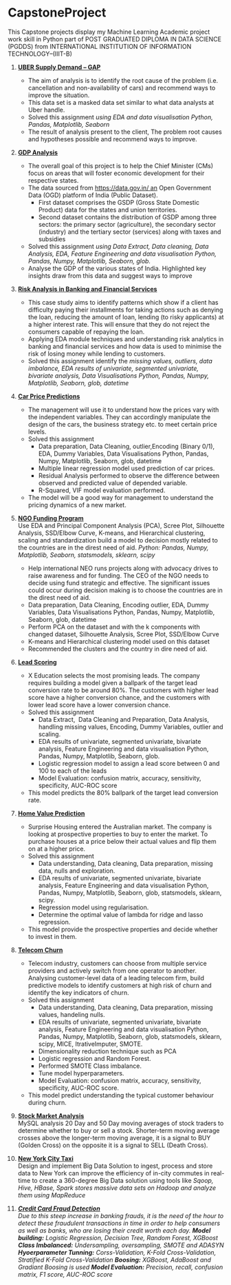 # CapstoneProject
 
This Capstone projects display my Machine Learning Academic project work skill in Python part of POST GRADUATED DIPLOMA IN DATA SCIENCE (PGDDS) from
INTERNATIONAL INSTITUTION OF INFORMATION TECHNOLOGY–(IIIT-B)
<ol>
<li>
 <p>

**[UBER Supply Demand – GAP](https://github.com/raparama/CapstoneProject/tree/master/01.%20UBER%20SUPPLY%20DEMAND%20GAP)**
 - The aim of analysis is to identify the root cause of the problem (i.e. cancellation and non-availability of cars) and recommend ways to improve the situation.
 - This data set is a masked data set similar to what data analysts at Uber handle. 
 - Solved this assignment <em> using EDA and data visualisation Python, Pandas, Matplotlib, Seaborn </em>
 - The result of analysis present to the client, The problem root causes and hypotheses possible and recommend ways to improve.   </em> 

</p>
</li>
<li>
<p>
 
**[GDP Analysis](https://github.com/raparama/CapstoneProject/tree/master/02.%20GDP%20ANALYSIS)**
 - The overall goal of this project is to help the Chief Minister (CMs) focus on areas that will foster economic development for their respective states.
 - The data sourced from https://data.gov.in/ an Open Government Data (OGD) platform of India (Public Dataset).
   - First dataset comprises the GSDP (Gross State Domestic Product) data for the states and union territories.
   - Second dataset contains the distribution of GSDP among three sectors: the primary sector (agriculture), the secondary sector (industry) and the tertiary sector (services) along with taxes and subsidies
 - Solved this assignment <em> using Data Extract, Data cleaning, Data Analysis, EDA, Feature Engineering and data visualisation Python, Pandas, Numpy, Matplotlib, Seaborn, glob. </em>
 - Analyse the GDP of the various states of India. Highlighted key insights draw from this data and suggest ways to improve

</p>
</li>
<li>
<p>
 
**[Risk Analysis in Banking and Financial Services](https://github.com/raparama/CapstoneProject/tree/master/03.%20RISK%20ANALYSIS%20IN%20BANKING%20AND%20FINANCIAL%20SERVICES)**
 - This case study aims to identify patterns which show if a client has difficulty paying their installments for taking actions such as denying the loan, reducing the amount of loan, lending (to risky applicants) at a higher interest rate. This will ensure that they do not reject the consumers capable of repaying the loan. 
 - Applying EDA module techniques and understanding risk analytics in banking and financial services and how data is used to minimise the risk of losing money while lending to customers.
 - Solved this assignment identify the <em> missing values, outliers, data imbalance, EDA results of univariate, segmented univariate, bivariate analysis, Data Visualisations Python, Pandas, Numpy, Matplotlib, Seaborn, glob, datetime </em>

</p>
</li>
<li>
<p>
 
**[Car Price Predictions](https://github.com/raparama/CapstoneProject/tree/master/04.%20CAR%20PRICE%20PREDICTIONS)** 
 - The management will use it to understand how the prices vary with the independent variables. They can accordingly manipulate the design of the cars, the business strategy etc. to meet certain price levels.
 - Solved this assignment
   - Data preparation, Data Cleaning, outlier,Encoding (Binary 0/1), EDA, Dummy Variables, Data Visualisations Python, Pandas, Numpy, Matplotlib, Seaborn, glob, datetime 
   - Multiple linear regression model used prediction of car prices.
   - Residual Analysis performed to observe the difference between observed and predicted value of depended variable. 
   - R-Squared, VIF model evaluation performed.
 - The model will be a good way for management to understand the pricing dynamics of a new market. 

</p>
</li>
<li>
<p>
 
**[NGO Funding Program](https://github.com/raparama/CapstoneProject/tree/master/05.%20NGO%20FUNDING%20PROGRAM%20)** <br>
Use EDA and Principal Component Analysis (PCA), Scree Plot, Silhouette Analysis, SSD/Elbow Curve, K-means, and Hierarchical clustering, scaling and standardization build a model to decision mostly related to the countries are in the direst need of aid. <em> Python: Pandas, Numpy, Matplotlib, Seaborn, statsmodels, sklearn, scipy </em>
- Help international NEO runs projects along with advocacy drives to raise awareness and for funding. The CEO of the NGO needs to decide using fund strategic and effective. The significant issues could occur during decision making is to choose the countries are in the direst need of aid. 
- Data preparation, Data Cleaning, Encoding outlier, EDA, Dummy Variables, Data Visualisations Python, Pandas, Numpy, Matplotlib, Seaborn, glob, datetime
- Perform PCA on the dataset and with the k components with changed dataset, Silhouette Analysis, Scree Plot, SSD/Elbow Curve
- K-means and Hierarchical clustering model used on this dataset
- Recommended the clusters and the country in dire need of aid.

</p>
</li>
<li>
<p>
 
**[Lead Scoring](https://github.com/raparama/CapstoneProject/tree/master/06.%20LEAD%20SCORING)**
- X Education selects the most promising leads. The company requires building a model given a ballpark of the target lead conversion rate to be around 80%. The customers with higher lead score have a higher conversion chance, and the customers with lower lead score have a lower conversion chance.
- Solved this assignment
  - Data Extract,  Data Cleaning and Preparation, Data Analysis, handling missing values, Encoding, Dummy Variables, outlier and scaling. 
  - EDA results of univariate, segmented univariate, bivariate analysis, Feature Engineering and data visualisation Python, Pandas, Numpy, Matplotlib, Seaborn, glob.
  - Logistic regression model to assign a lead score between 0 and 100 to each of the leads 
  - Model Evaluation: confusion matrix, accuracy, sensitivity, specificity, AUC-ROC score
- This model predicts the 80% ballpark of the target lead conversion rate.

</p>
</li>
<li>
<p>
 
**[Home Value Prediction](https://github.com/raparama/CapstoneProject/tree/master/07.%20HOME%20VALUE%20PREDICTION)**
- Surprise Housing entered the Australian market. The company is looking at prospective properties to buy to enter the market. To purchase houses at a price below their actual values and flip them on at a higher price.
- Solved this assignment
  - Data understanding, Data cleaning, Data preparation, missing data, nulls and exploration.
  - EDA results of univariate, segmented univariate, bivariate analysis, Feature Engineering and data visualisation Python, Pandas, Numpy, Matplotlib, Seaborn, glob, statsmodels, sklearn, scipy.
  - Regression model using regularisation. 
  - Determine the optimal value of lambda for ridge and lasso regression.
- This model provide the prospective properties and decide whether to invest in them.

</p>
</li>

<li>
<p>

**[Telecom Churn](https://github.com/raparama/CapstoneProject/tree/master/08.%20TELECOM%20CHURN)** 
- Telecom industry, customers can choose from multiple service providers and actively switch from one operator to another. Analysing customer-level data of a leading telecom firm, build predictive models to identify customers at high risk of churn and identify the key indicators of churn.
- Solved this assignment
  - Data understanding, Data cleaning, Data preparation, missing values, handeling nulls.
  - EDA results of univariate, segmented univariate, bivariate analysis, Feature Engineering and data visualisation Python, Pandas, Numpy, Matplotlib, Seaborn, glob, statsmodels, sklearn, scipy, MICE, ItrativeImputer, SMOTE.
  - Dimensionality reduction technique such as PCA
  - Logistic regression and Random Forest.
  - Performed SMOTE Class imbalance.
  - Tune model hyperparameters.
  - Model Evaluation: confusion matrix, accuracy, sensitivity, specificity, AUC-ROC score.
- This model predict understanding the typical customer behaviour during churn. 

</p>
</li>
<li>
<p>
 
**[Stock Market Analysis](https://github.com/raparama/CapstoneProject/tree/master/09.%20Stock%20Market%20Analysis)** <br>
MySQL analysis 20 Day and 50 Day moving averages of stock traders to determine whether to buy or sell a stock. Shorter-term moving average crosses above the longer-term moving average, it is a signal to BUY (Golden Cross) on the opposite it is a signal to SELL (Death Cross).

</p>
</li>
<li>
<p>
 

**[New York City Taxi](https://github.com/raparama/CapstoneProject/tree/master/10.%20New%20York%20City%20Taxt)** <br>
Design and implement Big Data Solution to ingest, process and store data to New York can improve the efficiency of in-city commutes in real-time to create a 360-degree Big Data solution using tools like <em> Sqoop, Hive, HBase, Spark stores massive data sets on Hadoop and analyze them using MapReduce </em>

</p>
</li>
<li>
<p>
<em>
 
**[Credit Card Fraud Detection](https://github.com/raparama/CapstoneProject/tree/master/11.%20CreditCrad%20Fraud%20Detection)** <br>
Due to this steep increase in banking frauds, it is the need of the hour to detect these fraudulent transactions in time in order to help consumers as well as banks, who are losing their credit worth each day.
**Model building:** Logistic Regression, Decision Tree, Random Forest, XGBoost
**Class Imbalanced:** Undersampling, oversampling, SMOTE and ADASYN 
**Hyoerparameter Tunning:** Corss-Validation, K-Fold Cross-Validation, Stratified K-Fold Cross-Validation
**Boosing:** XGBoost, AdaBoost and Gradiant Boosing is used
**Model Evaluation:** Precision, recall, confusion matrix, F1 score, AUC-ROC score

</em>

</p>
</li>

 
</ol>
